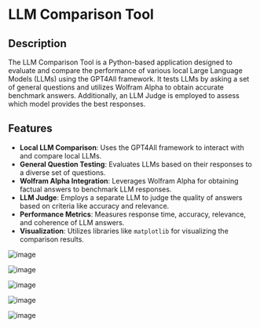 # LLM Comparison Tool

## Description
The LLM Comparison Tool is a Python-based application designed to evaluate and compare the performance of various local Large Language Models (LLMs) using the GPT4All framework. It tests LLMs by asking a set of general questions and utilizes Wolfram Alpha to obtain accurate benchmark answers. Additionally, an LLM Judge is employed to assess which model provides the best responses.

## Features
- **Local LLM Comparison**: Uses the GPT4All framework to interact with and compare local LLMs.
- **General Question Testing**: Evaluates LLMs based on their responses to a diverse set of questions.
- **Wolfram Alpha Integration**: Leverages Wolfram Alpha for obtaining factual answers to benchmark LLM responses.
- **LLM Judge**: Employs a separate LLM to judge the quality of answers based on criteria like accuracy and relevance.
- **Performance Metrics**: Measures response time, accuracy, relevance, and coherence of LLM answers.
- **Visualization**: Utilizes libraries like `matplotlib` for visualizing the comparison results.

![image](https://github.com/omertait/LLMsCompare/assets/120312961/d90f2a3a-7f94-49ea-a610-99234db7dd30)

![image](https://github.com/omertait/LLMsCompare/assets/120312961/a150c594-6019-4ffb-82e9-939044dfbb60)

![image](https://github.com/omertait/LLMsCompare/assets/120312961/d39564a0-8acc-4a29-ab59-a7712a0e7e00)

![image](https://github.com/omertait/LLMsCompare/assets/120312961/9e8e931c-2ea3-411f-a82b-0f51fa481b6e)

![image](https://github.com/omertait/LLMsCompare/assets/120312961/71791599-e4a5-411e-8052-f8baee7567c2)

